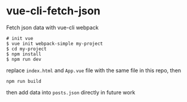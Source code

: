 # vue-cli-fetch-json

Fetch json data with vue-cli webpack

```
# init vue
$ vue init webpack-simple my-project
$ cd my-project
$ npm install
$ npm run dev
```


replace `index.html` and `App.vue` file with the same file in this repo, then 

```
npm run build
```

then add data into `posts.json` directly in future work